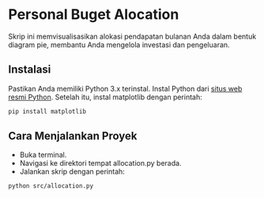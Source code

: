 # Personal Buget Alocation

Skrip ini memvisualisasikan alokasi pendapatan bulanan Anda dalam bentuk diagram pie, membantu Anda mengelola investasi dan pengeluaran.

## Instalasi

Pastikan Anda memiliki Python 3.x terinstal. Instal Python dari [situs web resmi Python](https://www.python.org/downloads/). Setelah itu, instal matplotlib dengan perintah:

```bash
pip install matplotlib
```

## Cara Menjalankan Proyek

- Buka terminal.
- Navigasi ke direktori tempat allocation.py berada.
- Jalankan skrip dengan perintah:

```bash
python src/allocation.py
```
